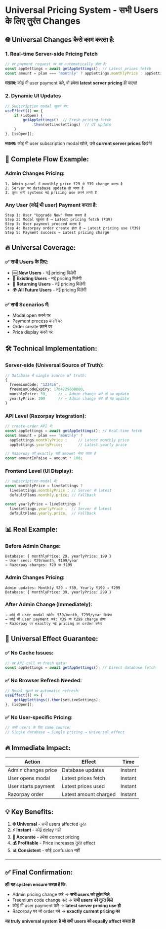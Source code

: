 # Universal Pricing System - सभी Users के लिए तुरंत Changes

## 🌐 **Universal Changes कैसे काम करता है:**

### **1. Real-time Server-side Pricing Fetch**
```typescript
// हर payment request पर यह automatically होता है:
const appSettings = await getAppSettings(); // Latest prices fetch
const amount = plan === 'monthly' ? appSettings.monthlyPrice : appSettings.yearlyPrice;
```

**मतलब:** कोई भी user payment करे, वो हमेशा **latest server pricing** ही पाएगा!

### **2. Dynamic UI Updates**
```typescript
// Subscription modal खुलने पर:
useEffect(() => {
    if (isOpen) {
        getAppSettings()  // Fresh pricing fetch
            .then(setLiveSettings)  // UI update
    }
}, [isOpen]);
```

**मतलब:** कोई भी user subscription modal खोले, उसे **current server prices** दिखेंगे!

## 🎯 **Complete Flow Example:**

### **Admin Changes Pricing:**
```
1. Admin panel में monthly price ₹29 से ₹39 change करता है
2. Server पर database update हो जाता है
3. तुरंत सभी systems नई pricing use करने लगते हैं
```

### **Any User (कोई भी user) Payment करता है:**
```
Step 1: User "Upgrade Now" क्लिक करता है
Step 2: Modal खुलता है → Latest pricing fetch (₹39)
Step 3: User payment proceed करता है
Step 4: Razorpay order create होता है → Latest pricing use (₹39)
Step 5: Payment success → Latest pricing charge
```

## 🔥 **Universal Coverage:**

### **✅ सभी Users के लिए:**
- 🆕 **New Users** - नई pricing मिलेगी
- 🔄 **Existing Users** - नई pricing मिलेगी  
- 👤 **Returning Users** - नई pricing मिलेगी
- 🌍 **All Future Users** - नई pricing मिलेगी

### **✅ सभी Scenarios में:**
- Modal open करने पर
- Payment process करने पर
- Order create करने पर
- Price display करने पर

## 🛠 **Technical Implementation:**

### **Server-side (Universal Source of Truth):**
```typescript
// Database में single source of truth:
{
  freemiumCode: "123456",
  freemiumCodeExpiry: 1704729600000,
  monthlyPrice: 39,     // ← Admin change करे तो यह update
  yearlyPrice: 299      // ← Admin change करे तो यह update
}
```

### **API Level (Razorpay Integration):**
```typescript
// create-order API में:
const appSettings = await getAppSettings(); // Real-time fetch
const amount = plan === 'monthly' ? 
  appSettings.monthlyPrice :     // Latest monthly price
  appSettings.yearlyPrice;       // Latest yearly price

// Razorpay को exactly यही amount भेजा जाता है
const amountInPaise = amount * 100;
```

### **Frontend Level (UI Display):**
```typescript
// subscription-modal में:
const monthlyPrice = liveSettings ? 
  liveSettings.monthlyPrice : // Server से latest
  defaultPlans.monthly.price; // Fallback

const yearlyPrice = liveSettings ? 
  liveSettings.yearlyPrice :  // Server से latest
  defaultPlans.yearly.price;  // Fallback
```

## 📊 **Real Example:**

### **Before Admin Change:**
```
Database: { monthlyPrice: 29, yearlyPrice: 199 }
→ User sees: ₹29/month, ₹199/year
→ Razorpay charges: ₹29 या ₹199
```

### **Admin Changes Pricing:**
```
Admin updates: Monthly ₹29 → ₹39, Yearly ₹199 → ₹299
Database: { monthlyPrice: 39, yearlyPrice: 299 }
```

### **After Admin Change (Immediately):**
```
→ कोई भी user modal खोले: ₹39/month, ₹299/year दिखेगा
→ कोई भी user payment करे: ₹39 या ₹299 charge होगा
→ Razorpay पर exactly नई pricing का order बनेगा
```

## 🎯 **Universal Effect Guarantee:**

### **✅ No Cache Issues:**
```typescript
// हर API call पर fresh data:
const appSettings = await getAppSettings(); // Direct database fetch
```

### **✅ No Browser Refresh Needed:**
```typescript
// Modal खुलने पर automatic refresh:
useEffect(() => {
    getAppSettings().then(setLiveSettings);
}, [isOpen]);
```

### **✅ No User-specific Pricing:**
```typescript
// सभी users के लिए same source:
// Single database → Single pricing → Universal effect
```

## 🔥 **Immediate Impact:**

| Action | Effect | Time |
|--------|--------|------|
| Admin changes price | Database updates | Instant |
| User opens modal | Latest prices fetch | Instant |
| User starts payment | Latest prices used | Instant |
| Razorpay order | Latest amount charged | Instant |

## 💡 **Key Benefits:**

1. **🌐 Universal** - सभी users affected तुरंत
2. **⚡ Instant** - कोई delay नहीं
3. **🎯 Accurate** - हमेशा correct pricing
4. **💰 Profitable** - Price increases तुरंत effect
5. **📊 Consistent** - कोई confusion नहीं

---

## ✅ **Final Confirmation:**

**हाँ! यह system ensure करता है कि:**

- Admin pricing change करे → **सभी users को तुरंत मिले**
- Freemium code change करे → **सभी users को तुरंत मिले**  
- कोई भी user payment करे → **latest server pricing use हो**
- Razorpay पर जो order बने → **exactly current pricing का**

**यह truly universal system है जो सभी users को equally affect करता है!**